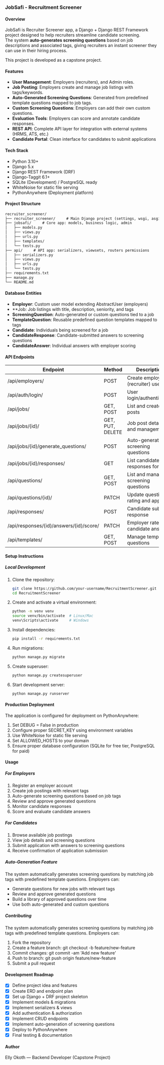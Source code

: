 ### JobSafi - Recruitment Screener

#### Overview

JobSafi is Recruiter Screener app, a Django + Django REST Framework project designed to help recruiters streamline candidate screening.  
The system **auto-generates screening questions** based on job descriptions and associated tags, giving recruiters an instant screener they can use in their hiring process.  

This project is developed as a capstone project.

#### Features

* **User Management**: Employers (recruiters), and Admin roles.  
* **Job Posting**: Employers create and manage job listings with tags/keywords.  
* **Auto-Generated Screening Questions**: Generated from predefined template questions mapped to job tags.  
* **Custom Screening Questions**: Employers can add their own custom questions.  
* **Evaluation Tools**: Employers can score and annotate candidate responses.  
* **REST API**: Complete API layer for integration with external systems (HRMS, ATS, etc.) 
* **Candidate Portal**: Clean interface for candidates to submit applications


#### Tech Stack

* Python 3.10+  
* Django 5.x  
* Django REST Framework (DRF)  
* Django-Taggit 6.1+  
* SQLite (Development) / PostgreSQL ready  
* WhiteNoise for static file serving
* PythonAnywhere (Deployment platform)

#### Project Structure
``` markdown
recruiter_screener/
├── recruiter_screener/     # Main Django project (settings, wsgi, asgi)
├── jobsafi/     # Core app: models, business logic, admin
│   ├── models.py
│   ├── views.py
│   ├── urls.py
│   ├── templates/
│   └── tests.py
├── api/     # API app: serializers, viewsets, routers permissions
│   ├── serializers.py
│   ├── views.py
│   ├── urls.py
│   └── tests.py
├── requirements.txt
├── manage.py
└── README.md
```

#### Database Entities

* **Employer**: Custom user model extending AbstractUser (employers)
* **Job: Job listings with title, description, seniority, and tags
* **ScreeningQuestion**: Auto-generated or custom questions tied to a job
* **TemplateQuestion**: Reusable predefined question templates mapped to tags
* **Candidate**: Individuals being screened for a job
* **CandidateResponse**: Candidate-submitted answers to screening questions
* **CandidateAnswer**: Individual answers with employer scoring


#### API Endpoints

| Endpoint             | Method | Description                       |
|----------------------|--------|-----------------------------------|
| /api/employers/          | POST   | Create employer (recruiter) user  |
| /api/auth/login/    | POST   | User login/authentication         |
| /api/jobs/          | GET, POST    | List and create job posts                    |
| /api/jobs/{id}/          | GET, PUT, DELETE   | Job post details and management                   |
| /api/jobs/{id}/generate_questions/     | POST    | Auto-generate screening questions                   |
| /api/jobs/{id}/responses/     | GET | List candidate responses for job                   |
| /api/questions/      | GET, POST    | List and manage screening questions          |
| /api/questions/{id}/      | PATCH   | Update question rating and approval         |
| /api/responses/ | POST   | Candidate submits response |
| /api/responses/{id}/answers/{id}/score/	| PATCH	| Employer rates candidate answer  |
| /api/templates/	| GET, POST	| Manage template questions  |

#### Setup Instructions

##### Local Development

1. Clone the repository:

    ```bash
    git clone https://github.com/your-username/RecruitmentScreener.git
    cd RecruitmentScreener
    ```

2. Create and activate a virtual environment:

    ```bash
    python -m venv venv
    source venv/bin/activate  # Linux/Mac
    venv\Scripts\activate     # Windows
    ```

3. Install dependencies:

    ```bash
    pip install -r requirements.txt
    ```

4. Run migrations:

    ```bash
    python manage.py migrate
    ```

5. Create superuser:

    ```bash
    python manage.py createsuperuser
    ```

6. Start development server:

    ```bash
    python manage.py runserver
    ```


#### Production Deployment

The application is configured for deployment on PythonAnywhere:
1. Set DEBUG = False in production
2. Configure proper SECRET_KEY using environment variables
3. Use WhiteNoise for static file serving
4. Set ALLOWED_HOSTS to your domain
5. Ensure proper database configuration (SQLite for free tier, PostgreSQL for paid)

#### Usage

##### For Employers

1. Register an employer account
2. Create job postings with relevant tags
3. Auto-generate screening questions based on job tags
4. Review and approve generated questions
5. Monitor candidate responses
6. Score and evaluate candidate answers

##### For Candidates

1. Browse available job postings
2. View job details and screening questions
3. Submit application with answers to screening questions
4. Receive confirmation of application submission

##### Auto-Generation Feature

The system automatically generates screening questions by matching job tags with predefined template questions. Employers can:

* Generate questions for new jobs with relevant tags
* Review and approve generated questions
* Build a library of approved questions over time
* Use both auto-generated and custom questions

##### Contributing

The system automatically generates screening questions by matching job tags with predefined template questions. Employers can:

1. Fork the repository
2. Create a feature branch: git checkout -b feature/new-feature
3. Commit changes: git commit -am 'Add new feature'
4. Push to branch: git push origin feature/new-feature
5. Submit a pull request

#### Development Roadmap

- [x] Define project idea and features  
- [x] Create ERD and endpoint plan  
- [x] Set up Django + DRF project skeleton  
- [x] Implement models & migrations  
- [x] Implement serializers & views  
- [x] Add authentication & authorization  
- [x] Implement CRUD endpoints  
- [x] Implement auto-generation of screening questions  
- [x] Deploy to PythonAnywhere  
- [x] Final testing & documentation  

#### Author

Elly Okoth — Backend Developer (Capstone Project)
